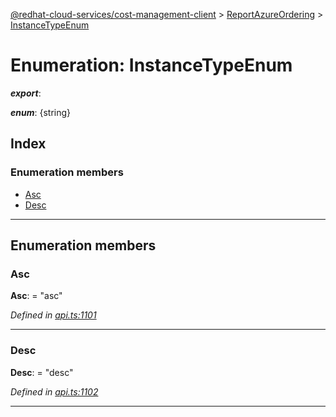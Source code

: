 [@redhat-cloud-services/cost-management-client](../README.md) > [ReportAzureOrdering](../modules/reportazureordering.md) > [InstanceTypeEnum](../enums/reportazureordering.instancetypeenum.md)

# Enumeration: InstanceTypeEnum

*__export__*: 

*__enum__*: {string}

## Index

### Enumeration members

* [Asc](reportazureordering.instancetypeenum.md#asc)
* [Desc](reportazureordering.instancetypeenum.md#desc)

---

## Enumeration members

<a id="asc"></a>

###  Asc

**Asc**:  = "asc"

*Defined in [api.ts:1101](https://github.com/RedHatInsights/javascript-clients/blob/master/packages/cost-management/api.ts#L1101)*

___
<a id="desc"></a>

###  Desc

**Desc**:  = "desc"

*Defined in [api.ts:1102](https://github.com/RedHatInsights/javascript-clients/blob/master/packages/cost-management/api.ts#L1102)*

___

